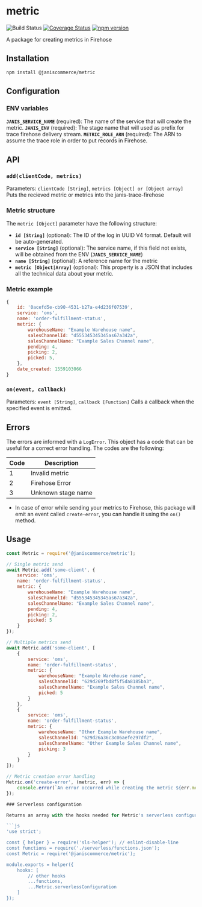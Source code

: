 # metric

![Build Status](https://github.com/janis-commerce/log/workflows/Build%20Status/badge.svg)
[![Coverage Status](https://coveralls.io/repos/github/janis-commerce/log/badge.svg?branch=master)](https://coveralls.io/github/janis-commerce/log?branch=master)
[![npm version](https://badge.fury.io/js/%40janiscommerce%2Flog.svg)](https://www.npmjs.com/package/@janiscommerce/log)

A package for creating metrics in Firehose

## Installation
```sh
npm install @janiscommerce/metric
```

## Configuration
### ENV variables
**`JANIS_SERVICE_NAME`** (required): The name of the service that will create the metric.
**`JANIS_ENV`** (required): The stage name that will used as prefix for trace firehose delivery stream.
**`METRIC_ROLE_ARN`** (required): The ARN to assume the trace role in order to put records in Firehose.

## API
### **`add(clientCode, metrics)`**
Parameters: `clientCode [String]`, `metrics [Object] or [Object array]`
Puts the recieved metric or metrics into the janis-trace-firehose

### Metric structure
The `metric [Object]` parameter have the following structure:
- **`id [String]`** (optional): The ID of the log in UUID V4 format. Default will be auto-generated.
- **`service [String]`** (optional): The service name, if this field not exists, will be obtained from the ENV (**`JANIS_SERVICE_NAME`**)
- **`name [String]`** (optional): A reference name for the metric
- **`metric [Object|Array]`** (optional): This property is a JSON that includes all the technical data about your metric.

### Metric example
```js
{
	id: '0acefd5e-cb90-4531-b27a-e4d236f07539',
	service: 'oms',
	name: 'order-fulfillment-status',
	metric: {
		warehouseName: "Example Warehouse name",
		salesChannelId: "d555345345345as67a342a",
		salesChannelName: "Example Sales Channel name",
		pending: 4,
		picking: 2,
		picked: 5,
	},
	date_created: 1559103066
}
```

### **`on(event, callback)`**
Parameters: `event [String]`, `callback [Function]`
Calls a callback when the specified event is emitted.

## Errors

The errors are informed with a `LogError`.
This object has a code that can be useful for a correct error handling.
The codes are the following:

| Code | Description                    |
|------|--------------------------------|
| 1    | Invalid metric                 |
| 2    | Firehose Error                 |
| 3    | Unknown stage name             |

- In case of error while sending your metrics to Firehose, this package will emit an event called `create-error`, you can handle it using the `on()` method.

## Usage
```js
const Metric = require('@janiscommerce/metric');

// Single metric send
await Metric.add('some-client', {
	service: 'oms',
	name: 'order-fulfillment-status',
	metric: {
		warehouseName: "Example Warehouse name",
		salesChannelId: "d555345345345as67a342a",
		salesChannelName: "Example Sales Channel name",
		pending: 4,
		picking: 2,
		picked: 5
	}
});

// Multiple metrics send
await Metric.add('some-client', [
	{
		service: 'oms',
		name: 'order-fulfillment-status',
		metric: {
			warehouseName: "Example Warehouse name",
			salesChannelId: "629d269fbd8f5f5da8185ba3",
			salesChannelName: "Example Sales Channel name",
			picked: 5
		}
	},
	{
		service: 'oms',
		name: 'order-fulfillment-status',
		metric: {
			warehouseName: "Other Example Warehouse name",
			salesChannelId: "629d26a36c3c06aefe297df2",
			salesChannelName: "Other Example Sales Channel name",
			picking: 3
		}
	}
]);

// Metric creation error handling
Metric.on('create-error', (metric, err) => {
	console.error(`An error occurred while creating the metric ${err.message}`);
});

### Serverless configuration

Returns an array with the hooks needed for Metric's serverless configuration according to [Serverless Helper](https://www.npmjs.com/package/sls-helper-plugin-janis). In `path/to/root/serverless.js` add:

```js
'use strict';

const { helper } = require('sls-helper'); // eslint-disable-line
const functions = require('./serverless/functions.json');
const Metric = require('@janiscommerce/metric');

module.exports = helper({
	hooks: [
		// other hooks
        ...functions,
        ...Metric.serverlessConfiguration
	]
});
```
